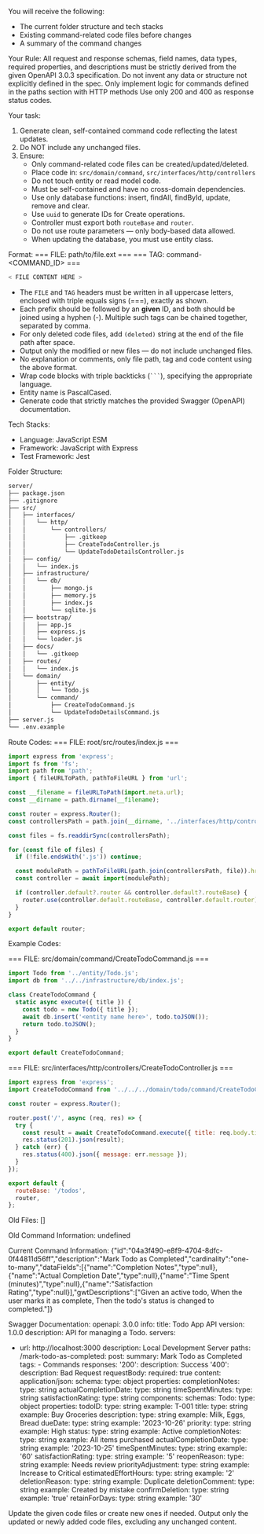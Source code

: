 
You will receive the following:
- The current folder structure and tech stacks
- Existing command-related code files before changes
- A summary of the command changes

Your Rule:
All request and response schemas, field names, data types, required properties, and descriptions must be strictly derived from the given OpenAPI 3.0.3 specification. Do not invent any data or structure not explicitly defined in the spec. Only implement logic for commands defined in the paths section with HTTP methods
Use only 200 and 400 as response status codes.

Your task:
1. Generate clean, self-contained command code reflecting the latest updates.
2. Do NOT include any unchanged files.
3. Ensure:
   - Only command-related code files can be created/updated/deleted.
   - Place code in: `src/domain/command`, `src/interfaces/http/controllers`
   - Do not touch entity or read model code.
   - Must be self-contained and have no cross-domain dependencies.
   - Use only database functions: insert, findAll, findById, update, remove and clear.
   - Use `uuid` to generate IDs for Create operations.
   - Controller must export both `routeBase` and `router`.
   - Do not use route parameters — only body-based data allowed.
   - When updating the database, you must use entity class.

Format:
=== FILE: path/to/file.ext ===
=== TAG: command-<COMMAND_ID> ===
```javascript
< FILE CONTENT HERE >
```

- The `FILE` and `TAG` headers must be written in all uppercase letters, enclosed with triple equals signs (===), exactly as shown.
- Each prefix should be followed by an **given** ID, and both should be joined using a hyphen (-).
  Multiple such tags can be chained together, separated by comma.
- For only deleted code files, add `(deleted)` string at the end of the file path after space.
- Output only the modified or new files — do not include unchanged files.
- No explanation or comments, only file path, tag and code content using the above format.
- Wrap code blocks with triple backticks (` ``` `), specifying the appropriate language.
- Entity name is PascalCased.
- Generate code that strictly matches the provided Swagger (OpenAPI) documentation.

Tech Stacks:
 - Language: JavaScript ESM
 - Framework: JavaScript with Express
 - Test Framework: Jest

Folder Structure:
```bash
server/
├── package.json
├── .gitignore
├── src/
│   ├── interfaces/
│   │   └── http/
│   │       └── controllers/
│   │           ├── .gitkeep
│   │           ├── CreateTodoController.js
│   │           └── UpdateTodoDetailsController.js
│   ├── config/
│   │   └── index.js
│   ├── infrastructure/
│   │   └── db/
│   │       ├── mongo.js
│   │       ├── memory.js
│   │       ├── index.js
│   │       └── sqlite.js
│   ├── bootstrap/
│   │   ├── app.js
│   │   ├── express.js
│   │   └── loader.js
│   ├── docs/
│   │   └── .gitkeep
│   ├── routes/
│   │   └── index.js
│   └── domain/
│       ├── entity/
│       │   └── Todo.js
│       └── command/
│           ├── CreateTodoCommand.js
│           └── UpdateTodoDetailsCommand.js
├── server.js
└── .env.example
```

Route Codes:
=== FILE: root/src/routes/index.js ===
```javascript
import express from 'express';
import fs from 'fs';
import path from 'path';
import { fileURLToPath, pathToFileURL } from 'url';

const __filename = fileURLToPath(import.meta.url);
const __dirname = path.dirname(__filename);

const router = express.Router();
const controllersPath = path.join(__dirname, '../interfaces/http/controllers');

const files = fs.readdirSync(controllersPath);

for (const file of files) {
  if (!file.endsWith('.js')) continue;

  const modulePath = pathToFileURL(path.join(controllersPath, file)).href;
  const controller = await import(modulePath);

  if (controller.default?.router && controller.default?.routeBase) {
    router.use(controller.default.routeBase, controller.default.router);
  }
}

export default router;
```

Example Codes:

=== FILE: src/domain/command/CreateTodoCommand.js ===
```javascript
import Todo from '../entity/Todo.js';
import db from '../../infrastructure/db/index.js';

class CreateTodoCommand {
  static async execute({ title }) {
    const todo = new Todo({ title });
    await db.insert('<entity name here>', todo.toJSON());
    return todo.toJSON();
  }
}

export default CreateTodoCommand;
```

=== FILE: src/interfaces/http/controllers/CreateTodoController.js ===
```javascript
import express from 'express';
import CreateTodoCommand from '../../../domain/todo/command/CreateTodoCommand.js';

const router = express.Router();

router.post('/', async (req, res) => {
  try {
    const result = await CreateTodoCommand.execute({ title: req.body.title });
    res.status(201).json(result);
  } catch (err) {
    res.status(400).json({ message: err.message });
  }
});

export default {
  routeBase: '/todos',
  router,
};
```

Old Files:
[]

Old Command Information:
undefined

Current Command Information:
{"id":"04a3f490-e8f9-4704-8dfc-0f44811d56ff","description":"Mark Todo as Completed","cardinality":"one-to-many","dataFields":[{"name":"Completion Notes","type":null},{"name":"Actual Completion Date","type":null},{"name":"Time Spent (minutes)","type":null},{"name":"Satisfaction Rating","type":null}],"gwtDescriptions":["Given an active todo, When the user marks it as complete, Then the todo's status is changed to completed."]}

Swagger Documentation:
openapi: 3.0.0
info:
  title: Todo App API
  version: 1.0.0
  description: API for managing a Todo.
servers:
  - url: http://localhost:3000
    description: Local Development Server
paths:
  /mark-todo-as-completed:
    post:
      summary: Mark Todo as Completed
      tags:
        - Commands
      responses:
        '200':
          description: Success
        '400':
          description: Bad Request
      requestBody:
        required: true
        content:
          application/json:
            schema:
              type: object
              properties:
                completionNotes:
                  type: string
                actualCompletionDate:
                  type: string
                timeSpentMinutes:
                  type: string
                satisfactionRating:
                  type: string
components:
  schemas:
    Todo:
      type: object
      properties:
        todoID:
          type: string
          example: T-001
        title:
          type: string
          example: Buy Groceries
        description:
          type: string
          example: Milk, Eggs, Bread
        dueDate:
          type: string
          example: '2023-10-26'
        priority:
          type: string
          example: High
        status:
          type: string
          example: Active
        completionNotes:
          type: string
          example: All items purchased
        actualCompletionDate:
          type: string
          example: '2023-10-25'
        timeSpentMinutes:
          type: string
          example: '60'
        satisfactionRating:
          type: string
          example: '5'
        reopenReason:
          type: string
          example: Needs review
        priorityAdjustment:
          type: string
          example: Increase to Critical
        estimatedEffortHours:
          type: string
          example: '2'
        deletionReason:
          type: string
          example: Duplicate
        deletionComment:
          type: string
          example: Created by mistake
        confirmDeletion:
          type: string
          example: 'true'
        retainForDays:
          type: string
          example: '30'


Update the given code files or create new ones if needed.
Output only the updated or newly added code files, excluding any unchanged content.
